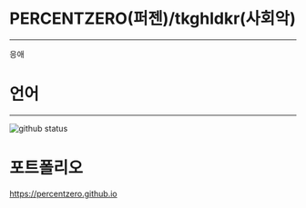 # PERCENTZERO(퍼젠)/tkghldkr(사회악)
_________________________
응애


# 언어
_____________________

![github status](https://github-readme-stats.vercel.app/api/top-langs/?username=percentzero&show_icons=true&bg_color=10,e96443,904e95&title_color=fff&text_color=fff&layout=compact)

# 포트폴리오

https://percentzero.github.io
